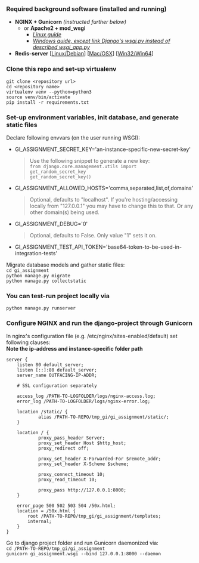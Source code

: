 ### Required background software (installed and running)  
* **NGINX + Gunicorn** *(instructed further below)* 
    * or **Apache2 + mod_wsgi**
        * *[Linux guide](https://docs.djangoproject.com/en/2.1/howto/deployment/wsgi/modwsgi/)* 
        * *[Windows guide, except link Django's wsgi.py instead of described wsgi_app.py](https://beamtic.com/installing-mod-wsgi-apache-windows)*
* **Redis-server** [[Linux/Debian](https://redislabs.com/ebook/appendix-a/a-1-installation-on-debian-or-ubuntu-linux/)] [[Mac/OSX](https://redislabs.com/ebook/appendix-a/a-2-installing-on-os-x/)] [[Win32/Win64](https://redislabs.com/ebook/appendix-a/a-3-installing-on-windows/)]  

### Clone this repo and set-up virtualenv
`git clone <repository url>`  
`cd <repository name>`  
`virtualenv venv --python=python3`  
`source venv/bin/activate`  
`pip install -r requirements.txt`  

### Set-up environment variables, init database, and generate static files
Declare following envvars (on the user running WSGI):  
* GI_ASSIGNMENT_SECRET_KEY='an-instance-specific-new-secret-key'  
    > Use the following snippet to generate a new key:  
    `from django.core.management.utils import get_random_secret_key`  
    `get_random_secret_key()`
      
* GI_ASSIGNMENT_ALLOWED_HOSTS='comma,separated,list,of,domains'  
    > Optional, defaults to "localhost". If you're hosting/accessing locally from "127.0.0.1" you may have to change this to that. Or any other domain(s) being used.

* GI_ASSIGNMENT_DEBUG='0'  
    > Optional, defaults to False. Only value "1" sets it on.

* GI_ASSIGNMENT_TEST_API_TOKEN='base64-token-to-be-used-in-integration-tests'

Migrate database models and gather static files:  
`cd gi_assignment`  
`python manage.py migrate`  
`python manage.py collectstatic`

### You can test-run project locally via
`python manage.py runserver`

### Configure NGINX and run the django-project through Gunicorn
In nginx's configuration file (e.g. /etc/nginx/sites-enabled/default) set following clauses:  
**Note the ip-address and instance-specific folder path**  

    server {
        listen 80 default_server;        
        listen [::]:80 default_server;
        server_name OUTFACING-IP-ADDR;  
        
        # SSL configuration separately
        
        access_log /PATH-TO-LOGFOLDER/logs/nginx-access.log;
        error_log /PATH-TO-LOGFOLDER/logs/nginx-error.log;
        
        location /static/ {
                alias /PATH-TO-REPO/tmp_gi/gi_assignment/static/;
        }
        
        location / {
                proxy_pass_header Server;
                proxy_set_header Host $http_host;
                proxy_redirect off;
                
                proxy_set_header X-Forwarded-For $remote_addr;
                proxy_set_header X-Scheme $scheme;
                
                proxy_connect_timeout 10;
                proxy_read_timeout 10;
                
                proxy_pass http://127.0.0.1:8000;
        }
        
        error_page 500 502 503 504 /50x.html;
        location = /50x.html {
            root /PATH-TO-REPO/tmp_gi/gi_assignment/templates;
            internal;
        }
    }

Go to django project folder and run Gunicorn daemonized via:  
`cd /PATH-TO-REPO/tmp_gi/gi_assignment`  
`gunicorn gi_assignment.wsgi --bind 127.0.0.1:8000 --daemon`  
